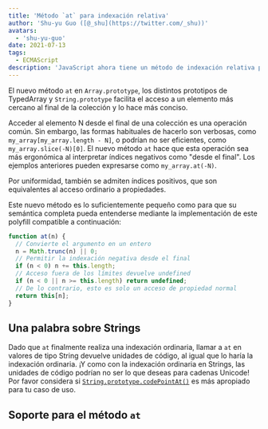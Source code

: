 ```yaml
---
title: 'Método `at` para indexación relativa'
author: 'Shu-yu Guo ([@_shu](https://twitter.com/_shu))'
avatars:
  - 'shu-yu-guo'
date: 2021-07-13
tags:
  - ECMAScript
description: 'JavaScript ahora tiene un método de indexación relativa para Arrays, TypedArrays y Strings.'
---
```


El nuevo método `at` en `Array.prototype`, los distintos prototipos de TypedArray y `String.prototype` facilita el acceso a un elemento más cercano al final de la colección y lo hace más conciso.

Acceder al elemento N desde el final de una colección es una operación común. Sin embargo, las formas habituales de hacerlo son verbosas, como `my_array[my_array.length - N]`, o podrían no ser eficientes, como `my_array.slice(-N)[0]`. El nuevo método `at` hace que esta operación sea más ergonómica al interpretar índices negativos como "desde el final". Los ejemplos anteriores pueden expresarse como `my_array.at(-N)`.

<!--truncate-->
Por uniformidad, también se admiten índices positivos, que son equivalentes al acceso ordinario a propiedades.

Este nuevo método es lo suficientemente pequeño como para que su semántica completa pueda entenderse mediante la implementación de este polyfill compatible a continuación:

```js
function at(n) {
  // Convierte el argumento en un entero
  n = Math.trunc(n) || 0;
  // Permitir la indexación negativa desde el final
  if (n < 0) n += this.length;
  // Acceso fuera de los límites devuelve undefined
  if (n < 0 || n >= this.length) return undefined;
  // De lo contrario, esto es solo un acceso de propiedad normal
  return this[n];
}
```

## Una palabra sobre Strings

Dado que `at` finalmente realiza una indexación ordinaria, llamar a `at` en valores de tipo String devuelve unidades de código, al igual que lo haría la indexación ordinaria. ¡Y como con la indexación ordinaria en Strings, las unidades de código podrían no ser lo que deseas para cadenas Unicode! Por favor considera si [`String.prototype.codePointAt()`](https://developer.mozilla.org/en-US/docs/Web/JavaScript/Reference/Global_Objects/String/codePointAt) es más apropiado para tu caso de uso.

## Soporte para el método `at`

<feature-support chrome="92"
                 firefox="90"
                 safari="no"
                 nodejs="no"
                 babel="sí https://github.com/zloirock/core-js#relative-indexing-method"></feature-support>
